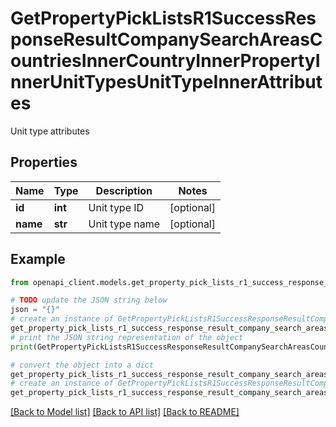 # GetPropertyPickListsR1SuccessResponseResultCompanySearchAreasCountriesInnerCountryInnerPropertyInnerUnitTypesUnitTypeInnerAttributes

Unit type attributes

## Properties

Name | Type | Description | Notes
------------ | ------------- | ------------- | -------------
**id** | **int** | Unit type ID | [optional] 
**name** | **str** | Unit type name | [optional] 

## Example

```python
from openapi_client.models.get_property_pick_lists_r1_success_response_result_company_search_areas_countries_inner_country_inner_property_inner_unit_types_unit_type_inner_attributes import GetPropertyPickListsR1SuccessResponseResultCompanySearchAreasCountriesInnerCountryInnerPropertyInnerUnitTypesUnitTypeInnerAttributes

# TODO update the JSON string below
json = "{}"
# create an instance of GetPropertyPickListsR1SuccessResponseResultCompanySearchAreasCountriesInnerCountryInnerPropertyInnerUnitTypesUnitTypeInnerAttributes from a JSON string
get_property_pick_lists_r1_success_response_result_company_search_areas_countries_inner_country_inner_property_inner_unit_types_unit_type_inner_attributes_instance = GetPropertyPickListsR1SuccessResponseResultCompanySearchAreasCountriesInnerCountryInnerPropertyInnerUnitTypesUnitTypeInnerAttributes.from_json(json)
# print the JSON string representation of the object
print(GetPropertyPickListsR1SuccessResponseResultCompanySearchAreasCountriesInnerCountryInnerPropertyInnerUnitTypesUnitTypeInnerAttributes.to_json())

# convert the object into a dict
get_property_pick_lists_r1_success_response_result_company_search_areas_countries_inner_country_inner_property_inner_unit_types_unit_type_inner_attributes_dict = get_property_pick_lists_r1_success_response_result_company_search_areas_countries_inner_country_inner_property_inner_unit_types_unit_type_inner_attributes_instance.to_dict()
# create an instance of GetPropertyPickListsR1SuccessResponseResultCompanySearchAreasCountriesInnerCountryInnerPropertyInnerUnitTypesUnitTypeInnerAttributes from a dict
get_property_pick_lists_r1_success_response_result_company_search_areas_countries_inner_country_inner_property_inner_unit_types_unit_type_inner_attributes_from_dict = GetPropertyPickListsR1SuccessResponseResultCompanySearchAreasCountriesInnerCountryInnerPropertyInnerUnitTypesUnitTypeInnerAttributes.from_dict(get_property_pick_lists_r1_success_response_result_company_search_areas_countries_inner_country_inner_property_inner_unit_types_unit_type_inner_attributes_dict)
```
[[Back to Model list]](../README.md#documentation-for-models) [[Back to API list]](../README.md#documentation-for-api-endpoints) [[Back to README]](../README.md)


